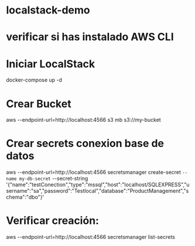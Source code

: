 # localstack-demo
# verificar si has instalado AWS CLI


# Iniciar LocalStack
docker-compose up -d

# Crear Bucket
aws --endpoint-url=http://localhost:4566 s3 mb s3://my-bucket

# Crear secrets conexion base de datos
aws --endpoint-url=http://localhost:4566 secretsmanager create-secret `
--name my-db-secret `
--secret-string '{\"name\":\"testConection\",\"type\":\"mssql\",\"host\":\"localhost/SQLEXPRESS\",\"username\":\"sa\",\"password\":\"Testlocal\",\"database\":\"ProductManagement\",\"schema\":\"dbo\"}'

# Verificar creación:
aws --endpoint-url=http://localhost:4566 secretsmanager list-secrets
